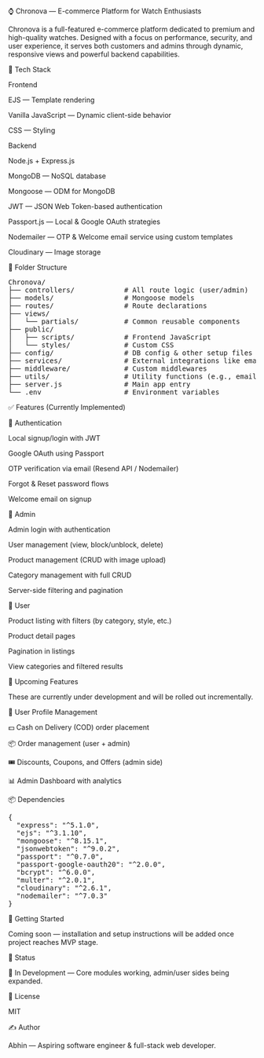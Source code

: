 ⌚ Chronova — E-commerce Platform for Watch Enthusiasts

Chronova is a full-featured e-commerce platform dedicated to premium and high-quality watches. Designed with a focus on performance, security, and user experience, it serves both customers and admins through dynamic, responsive views and powerful backend capabilities.

💪 Tech Stack

Frontend

EJS — Template rendering

Vanilla JavaScript — Dynamic client-side behavior

CSS — Styling

Backend

Node.js + Express.js

MongoDB — NoSQL database

Mongoose — ODM for MongoDB

JWT — JSON Web Token-based authentication

Passport.js — Local & Google OAuth strategies

Nodemailer — OTP & Welcome email service using custom templates

Cloudinary — Image storage

📁 Folder Structure
<pre>
Chronova/
├── controllers/            # All route logic (user/admin)
├── models/                 # Mongoose models
├── routes/                 # Route declarations
├── views/                 
│   └── partials/           # Common reusable components
├── public/
│   ├── scripts/            # Frontend JavaScript
│   └── styles/             # Custom CSS
├── config/                 # DB config & other setup files
├── services/               # External integrations like email or cloudinary
├── middleware/             # Custom middlewares
├── utils/                  # Utility functions (e.g., email sending)
├── server.js               # Main app entry
└── .env                    # Environment variables
</pre>

✅ Features (Currently Implemented)

🔐 Authentication

Local signup/login with JWT

Google OAuth using Passport

OTP verification via email (Resend API / Nodemailer)

Forgot & Reset password flows

Welcome email on signup

👤 Admin

Admin login with authentication

User management (view, block/unblock, delete)

Product management (CRUD with image upload)

Category management with full CRUD

Server-side filtering and pagination

🛙️ User

Product listing with filters (by category, style, etc.)

Product detail pages

Pagination in listings

View categories and filtered results

🧹 Upcoming Features

These are currently under development and will be rolled out incrementally.

🔧 User Profile Management

💵 Cash on Delivery (COD) order placement

📦 Order management (user + admin)

🎟️ Discounts, Coupons, and Offers (admin side)

📊 Admin Dashboard with analytics

📦 Dependencies

<pre>
{
  "express": "^5.1.0",
  "ejs": "^3.1.10",
  "mongoose": "^8.15.1",
  "jsonwebtoken": "^9.0.2",
  "passport": "^0.7.0",
  "passport-google-oauth20": "^2.0.0",
  "bcrypt": "^6.0.0",
  "multer": "^2.0.1",
  "cloudinary": "^2.6.1",
  "nodemailer": "^7.0.3"
}
</pre>

🚀 Getting Started

Coming soon — installation and setup instructions will be added once project reaches MVP stage.

📌 Status

🧪 In Development — Core modules working, admin/user sides being expanded.

📄 License

MIT

✍️ Author

Abhin — Aspiring software engineer & full-stack web developer.
